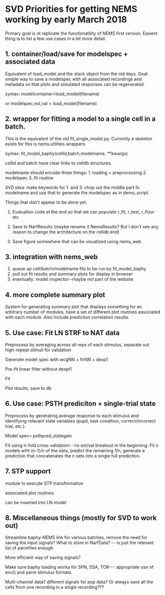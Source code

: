 # SVD Priorities for getting NEMS working by early March 2018 #

Primary goal is ot replicate the functionatility of NEMS first version. 
Easiest thing is to list a few use cases in a bit more detail.


## 1. container/load/save for modelspec + associated data ##

Equivalent of load_model and the stack object from the old days. 
Goal: simple way to save a modelspec with all associated recordings and 
metadata so that plots and simulated responses can be regenerated.

syntax:  modelcontainer=load_model(filename)

or  modelspec,est,val = load_model(filename)


## 2. wrapper for fitting a model to a single cell in a batch. ##

This is the equivalent of the old fit_single_model.py. Currently a skeleton 
exists for this is nems.utilities.wrappers

syntax: fit_model_baphy(cellid,batch,modelname, **kwargs)

cellid and batch have clear links to celldb structures.

modelname should encode three things:
    1. loading + preprocessing
    2. modelspec
    3. fit routine
    
SVD idea: make keywords for 1. and 3. chop out the middle part fo modelname and
use that to generate the modelspec as in demo_script.

Things that don't appear to be done yet:

1. Evaluation code at the end so that we can populate r_fit,
r_test, r_floor etc

2. Save to NarfResults (maybe rename it NemsResults? But I don't
see any reason to change the architecture on the celldb end)

3. Save figure somewhere that can be visualized  using nems_web


## 3. integration with nems_web ##

1. queue up cell/batch/modelname fits to be run by fit_model_baphy
2. pull out fit results and summary plots for display in browser
3. eventually: model inspector--maybe not part of the website

## 4. more complete summary plot ##

System for generating summary plot that displays something for an arbitrary 
number of modules, have a set of different plot routines associated with 
each module. Also include prediciton correlation results.

## 5. Use case: Fit LN STRF to NAT data ##

Preprocess by averaging across all reps of each stimulus, separate out
high-repeat stimuli for validation

Generate model spec with wcgNN + firNN + dexp1

Pre-fit linear filter without dexpt1

Fit

Plot results, save to db


## 6. Use case: PSTH prediciton + single-trial state ##

Preprocess by generating average response to each stimulus and identifying 
relevant state variables (pupil, task condition, correct/incorrect trial, 
etc.).

Model spec= psthpred_stategain

Fit using n-fold cross-validation - no est/val breakout in the beginning. Fit
n models wiht (n-1)/n of the data, predict the remaining 1/n, generate a 
prediction that concatenates the n sets into a single full prediction.


## 7. STP support ##

module to execute STP transformation

associated plot routines

can be inserted into LN model


## 8. Miscellaneous things (mostly for SVD to work out) ##

Streamline baphy-NEMS link for various batches, remove the need for
saving the input signals? What to store in NarfData? -- is just the relevant
list of parmfiles enough

More efficient way of saving signals?

Make sure baphy loading works for SPN, SSA, TOR--- appropriate use of env()
and parm stimulus formats.

Multi-channel data? different signals for pop data? Or always save all the
cells from one recording in a single recording???

